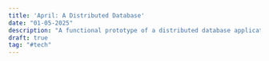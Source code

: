 ```yaml
---
title: 'April: A Distributed Database'
date: "01-05-2025"
description: "A functional prototype of a distributed database application written in Rust and Svelte."
draft: true
tag: "#tech"
---
```

